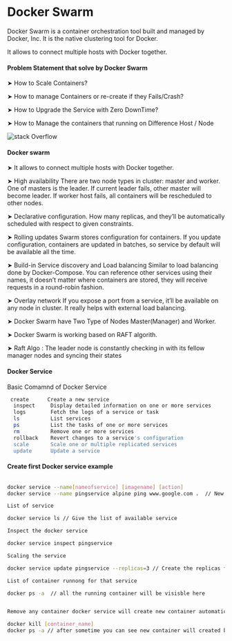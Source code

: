
# Docker Swarm

Docker Swarm is a container orchestration tool built and managed by Docker, Inc. 
It is the native clustering tool for Docker.

It allows to connect multiple hosts with Docker together.

#### Problem Statement that solve by Docker Swarm
➤ How to Scale Containers? 

➤ How to manage Containers or re-create if they Fails/Crash? 

➤ How to Upgrade the Service with Zero DownTime? 

➤ How to Manage the containers that running on Difference Host / Node


![stack Overflow](https://sreeninet.files.wordpress.com/2015/05/docker5.png)

#### Docker swarm 

➤ It allows to connect multiple hosts with Docker together.

➤ High availability 
  There are two node types in cluster: master and worker. One of masters is the leader. If current leader fails, other master will become leader. If worker host fails, all containers will be rescheduled to other nodes.

➤ Declarative configuration.
  How many replicas, and they’ll be automatically scheduled with respect to given constraints.

➤ Rolling updates 
  Swarm stores configuration for containers. If you update configuration, containers are updated in batches, so service by default will be available all the time.

➤ Build-in Service discovery and Load balancing
  Similar to load balancing done by Docker-Compose. You can reference other services using their names, it doesn’t matter where containers are stored, they will receive requests in a round-robin fashion.

➤ Overlay network 
  If you expose a port from a service, it’ll be available on any node in cluster. It really helps with external load balancing.
  
➤ Docker Swarm have Two Type of Nodes Master(Manager) and Worker. 

➤ Docker Swarm is working based on RAFT algorith. 

➤ Raft Algo : The leader node is constantly checking in with its fellow manager nodes and syncing their states

#### Docker Service 

Basic Comamnd of Docker Service 

```sh
 create      Create a new service
  inspect     Display detailed information on one or more services
  logs        Fetch the logs of a service or task
  ls          List services
  ps          List the tasks of one or more services
  rm          Remove one or more services
  rollback    Revert changes to a service's configuration
  scale       Scale one or multiple replicated services
  update      Update a service

```

#### Create first Docker service example 
```sh

docker service --name[nameofservice] [imagename] [action]   
docker service --name pingservice alpine ping www.google.com .  // New Service will create with the name of pingservice

List of service 

docker service ls // Give the list of available service 

Inspect the docker service  

docker service inspect pingservice 

Scaling the service 

docker service update pingservice --replicas=3 // Create the replicas for same service 

List of container runnong for that service 

docker ps -a  // all the running container will be visisble here 


Remove any container docker service will create new container automatically 

docker kill [container_name]
docker ps -a // after sometime you can see new container will created because we define that we need 4 replicas 
```



